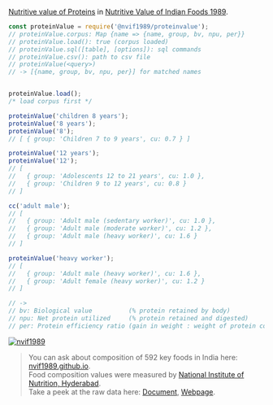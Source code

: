 [Nutritive value of Proteins] in [Nutritive Value of Indian Foods 1989].

```javascript
const proteinValue = require('@nvif1989/proteinvalue');
// proteinValue.corpus: Map {name => {name, group, bv, npu, per}}
// proteinValue.load(): true (corpus loaded)
// proteinValue.sql([table], [options]): sql commands
// proteinValue.csv(): path to csv file
// proteinValue(<query>)
// -> [{name, group, bv, npu, per}] for matched names


proteinValue.load();
/* load corpus first */

proteinValue('children 8 years');
proteinValue('8 years');
proteinValue('8');
// [ { group: 'Children 7 to 9 years', cu: 0.7 } ]

proteinValue('12 years');
proteinValue('12');
// [
//   { group: 'Adolescents 12 to 21 years', cu: 1.0 },
//   { group: 'Children 9 to 12 years', cu: 0.8 }
// ]

cc('adult male');
// [
//   { group: 'Adult male (sedentary worker)', cu: 1.0 },
//   { group: 'Adult male (moderate worker)', cu: 1.2 },
//   { group: 'Adult male (heavy worker)', cu: 1.6 }
// ]

proteinValue('heavy worker');
// [
//   { group: 'Adult male (heavy worker)', cu: 1.6 },
//   { group: 'Adult female (heavy worker)', cu: 1.2 }
// ]

// ->
// bv: Biological value          (% protein retained by body)
// npu: Net protein utilized     (% protein retained and digested)
// per: Protein efficiency ratio (gain in weight : weight of protein consumed)
```


[![nvif1989](https://i.imgur.com/mGVou5c.png)](https://www.npmjs.com/package/nvif1989)
> You can ask about composition of 592 key foods in India here: [nvif1989.github.io].<br>
> Food composition values were measured by [National Institute of Nutrition, Hyderabad].<br>
> Take a peek at the raw data here: [Document], [Webpage].

[Nutritive Value of Indian Foods 1989]: https://www.icmr.nic.in/content/nutritive-value-indian-foods-nvif-c-gopalan-b-v-rama-sastri-sc-balasubramanian-revised
[Nutritive value of Proteins]: https://github.com/nvif1989/proteinvalue/blob/master/index.csv
[nvif1989.github.io]: https://nvif1989.github.io
[National Institute of Nutrition, Hyderabad]: https://www.nin.res.in/
[Document]: https://docs.google.com/spreadsheets/d/1xyvkD1L5oYW8KP7M0ZOgCt9vJw5r0mEXdMMnDdaizyc/edit?usp=sharing
[Webpage]: https://docs.google.com/spreadsheets/d/e/2PACX-1vQBP-lCOemaLzLVoe5BkEmybQ1kQTAt8rKv46UOSLO4bhCwhi7zQZcFSJs6v6yQWkwRYosy0LL0jGmw/pubhtml
